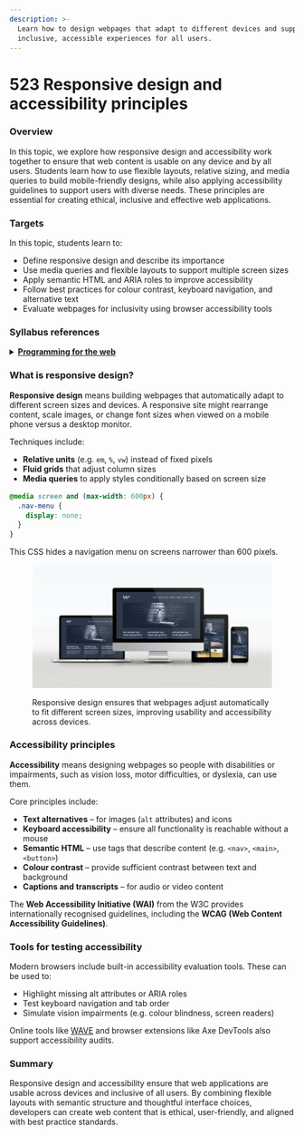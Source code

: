 ```yaml
---
description: >-
  Learn how to design webpages that adapt to different devices and support
  inclusive, accessible experiences for all users.
---
```


# 523 Responsive design and accessibility principles

### Overview

In this topic, we explore how responsive design and accessibility work together to ensure that web content is usable on any device and by all users. Students learn how to use flexible layouts, relative sizing, and media queries to build mobile-friendly designs, while also applying accessibility guidelines to support users with diverse needs. These principles are essential for creating ethical, inclusive and effective web applications.

### Targets

In this topic, students learn to:

* Define responsive design and describe its importance
* Use media queries and flexible layouts to support multiple screen sizes
* Apply semantic HTML and ARIA roles to improve accessibility
* Follow best practices for colour contrast, keyboard navigation, and alternative text
* Evaluate webpages for inclusivity using browser accessibility tools

### Syllabus references

<details>

<summary><a href="https://curriculum.nsw.edu.au/learning-areas/tas/software-engineering-11-12-2022/content/year-12/fa6aab137e"><strong>Programming for the web</strong></a></summary>

**Designing web applications**

* Investigate cascading style sheets (CSS) and its impact on the design of a web application\
  – consistency of appearance\
  – flexibility with browsers or display devices
* Investigate and explain the role of the World Wide Web Consortium (W3C) in the development of applications for the web\
  – Web Accessibility Initiative (WAI)\
  – accessibility

</details>

### What is responsive design?

**Responsive design** means building webpages that automatically adapt to different screen sizes and devices. A responsive site might rearrange content, scale images, or change font sizes when viewed on a mobile phone versus a desktop monitor.

Techniques include:

* **Relative units** (e.g. `em`, `%`, `vw`) instead of fixed pixels
* **Fluid grids** that adjust column sizes
* **Media queries** to apply styles conditionally based on screen size

```css
@media screen and (max-width: 600px) {
  .nav-menu {
    display: none;
  }
}
```

This CSS hides a navigation menu on screens narrower than 600 pixels.

<figure><img src="../../.gitbook/assets/image (2) (1).png" alt=""><figcaption><p>Responsive design ensures that webpages adjust automatically to fit different screen sizes, improving usability and accessibility across devices.</p></figcaption></figure>

### Accessibility principles

**Accessibility** means designing webpages so people with disabilities or impairments, such as vision loss, motor difficulties, or dyslexia, can use them.

Core principles include:

* **Text alternatives** – for images (`alt` attributes) and icons
* **Keyboard accessibility** – ensure all functionality is reachable without a mouse
* **Semantic HTML** – use tags that describe content (e.g. `<nav>`, `<main>`, `<button>`)
* **Colour contrast** – provide sufficient contrast between text and background
* **Captions and transcripts** – for audio or video content

The **Web Accessibility Initiative (WAI)** from the W3C provides internationally recognised guidelines, including the **WCAG (Web Content Accessibility Guidelines)**.

### Tools for testing accessibility

Modern browsers include built-in accessibility evaluation tools. These can be used to:

* Highlight missing alt attributes or ARIA roles
* Test keyboard navigation and tab order
* Simulate vision impairments (e.g. colour blindness, screen readers)

Online tools like [WAVE](https://wave.webaim.org/) and browser extensions like Axe DevTools also support accessibility audits.

### Summary

Responsive design and accessibility ensure that web applications are usable across devices and inclusive of all users. By combining flexible layouts with semantic structure and thoughtful interface choices, developers can create web content that is ethical, user-friendly, and aligned with best practice standards.
